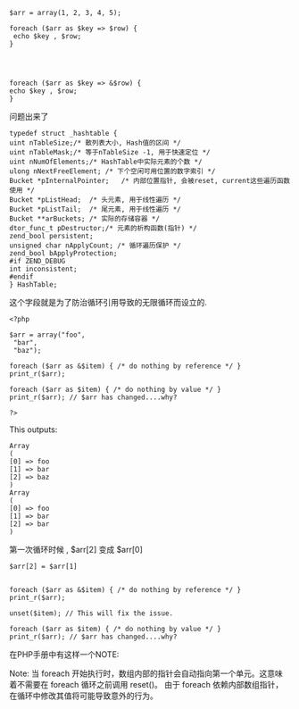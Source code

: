     
    $arr = array(1, 2, 3, 4, 5);
    
    foreach ($arr as $key => $row) {
     echo $key , $row;
    }
    



    foreach ($arr as $key => &$row) {
    echo $key , $row;
    }

问题出来了
    
    typedef struct _hashtable {
    uint nTableSize;/* 散列表大小, Hash值的区间 */
    uint nTableMask;/* 等于nTableSize -1, 用于快速定位 */
    uint nNumOfElements;/* HashTable中实际元素的个数 */
    ulong nNextFreeElement; /* 下个空闲可用位置的数字索引 */
    Bucket *pInternalPointer;   /* 内部位置指针, 会被reset, current这些遍历函数使用 */
    Bucket *pListHead;  /* 头元素, 用于线性遍历 */
    Bucket *pListTail;  /* 尾元素, 用于线性遍历 */
    Bucket **arBuckets; /* 实际的存储容器 */
    dtor_func_t pDestructor;/* 元素的析构函数(指针) */
    zend_bool persistent;
    unsigned char nApplyCount; /* 循环遍历保护 */
    zend_bool bApplyProtection;
    #if ZEND_DEBUG
    int inconsistent;
    #endif
    } HashTable;
    

这个字段就是为了防治循环引用导致的无限循环而设立的.

    <?php
    
    $arr = array("foo",
     "bar",
     "baz");
    
    foreach ($arr as &$item) { /* do nothing by reference */ }
    print_r($arr);
    
    foreach ($arr as $item) { /* do nothing by value */ }
    print_r($arr); // $arr has changed....why?
    
    ?>
This outputs:

    Array
    (
    [0] => foo
    [1] => bar
    [2] => baz
    )
    Array
    (
    [0] => foo
    [1] => bar
    [2] => bar
    )
    


第一次循环时候 , $arr[2] 变成 $arr[0]


    $arr[2] = $arr[1]
    
    
    foreach ($arr as &$item) { /* do nothing by reference */ }
    print_r($arr);
    
    unset($item); // This will fix the issue.
    
    foreach ($arr as $item) { /* do nothing by value */ }
    print_r($arr); // $arr has changed....why?


在PHP手册中有这样一个NOTE:

Note: 当 foreach 开始执行时，数组内部的指针会自动指向第一个单元。这意味着不需要在 foreach 循环之前调用 reset()。 由于 foreach 依赖内部数组指针，在循环中修改其值将可能导致意外的行为。